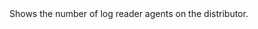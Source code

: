 <?xml version="1.0" encoding="utf-8"?>
<!DOCTYPE concept PUBLIC "-//OASIS//DTD DITA Concept//EN" "../dtd/technicalContent/dtd/concept.dtd">
<concept id="Home.btnLogReaderAgents" xml:lang="en-us">
<title>Log Reader Agents</title>
<shortdesc>Shows the number of log reader agents on the distributor.</shortdesc>
<conbody>
</conbody>
</concept>